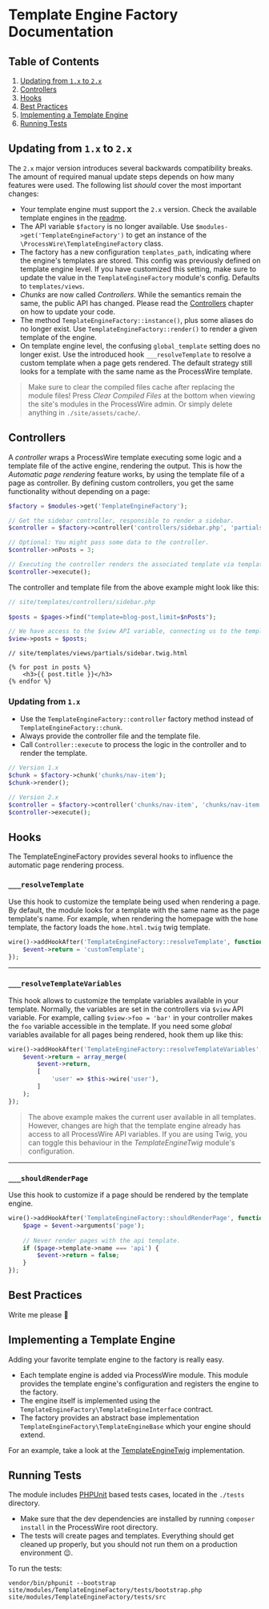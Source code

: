 # Template Engine Factory Documentation

## Table of Contents

1. [Updating from `1.x` to `2.x`](#updating-from-1x-to-2x)
2. [Controllers](#controllers)
3. [Hooks](#hooks)
4. [Best Practices](#best-practices)
5. [Implementing a Template Engine](#implementing-a-template-engine)
6. [Running Tests](#running-tests)


## Updating from `1.x` to `2.x`

The `2.x` major version introduces several backwards compatibility breaks. The amount of required manual update steps
depends on how many features were used. The following list _should_ cover the most important changes: 

* Your template engine must support the `2.x` version. Check the available template engines in the [readme](README.md#available-template-engines).
* The API variable `$factory` is no longer available. Use `$modules->get('TemplateEngineFactory')` to get an instance of
the `\ProcessWire\TemplateEngineFactory` class.
* The factory has a new configuration `templates_path`, indicating where the engine's templates are stored. This config
was previously defined on template engine level. If you have customized this setting, make sure to update the value in
the `TemplateEngineFactory` module's config. Defaults to `templates/views`.
* _Chunks_ are now called _Controllers_. While the semantics remain the same, the public API has changed. Please
read the [Controllers](#controllers) chapter on how to update your code.
* The method `TemplateEngineFactory::instance()`, plus some aliases do no longer exist. Use
`TemplateEngineFactory::render()` to render a given template of the engine.
* On template engine level, the confusing `global_template` setting does no longer exist. Use the introduced hook
`___resolveTemplate` to resolve a custom template when a page gets rendered. The default strategy still looks for a template
with the same name as the ProcessWire template.

> Make sure to clear the compiled files cache after replacing the module files! Press _Clear Compiled Files_ at the
bottom when viewing the site's modules in the ProcessWire admin. Or simply delete anything in `./site/assets/cache/`.

## Controllers

A _controller_ wraps a ProcessWire template executing some logic and a template file of the active engine, rendering the
output. This is how the _Automatic page rendering_ feature works, by using the template file of a page as controller. By
defining custom controllers, you get the same functionality without depending on a page:

```php
$factory = $modules->get('TemplateEngineFactory');

// Get the sidebar controller, responsible to render a sidebar.
$controller = $factory->controller('controllers/sidebar.php', 'partials/sidebar.html.twig');

// Optional: You might pass some data to the controller.
$controller->nPosts = 3;

// Executing the controller renders the associated template via template engine.
$controller->execute();
```

The controller and template file from the above example might look like this:

```php
// site/templates/controllers/sidebar.php
 
$posts = $pages->find("template=blog-post,limit=$nPosts");

// We have access to the $view API variable, connecting us to the template.
$view->posts = $posts;
```

```twig
// site/templates/views/partials/sidebar.twig.html

{% for post in posts %}
    <h3>{{ post.title }}</h3>
{% endfor %}
```

### Updating from `1.x`

* Use the `TemplateEngineFactory::controller` factory method instead of `TemplateEngineFactory::chunk`.
* Always provide the controller file and the template file.
* Call `Controller::execute` to process the logic in the controller and to render the template.

```php
// Version 1.x
$chunk = $factory->chunk('chunks/nav-item');
$chunk->render();

// Version 2.x
$controller = $factory->controller('chunks/nav-item', 'chunks/nav-item');
$controller->execute();
```

## Hooks

The TemplateEngineFactory provides several hooks to influence the automatic page rendering process.

### `___resolveTemplate`

Use this hook to customize the template being used when rendering a page. By default, the module looks for
a template with the same name as the page template's name. For example, when rendering the homepage
with the `home` template, the factory loads the `home.html.twig` twig template.

```php
wire()->addHookAfter('TemplateEngineFactory::resolveTemplate', function (HookEvent $event) {
    $event->return = 'customTemplate';
});
```  

---

### `___resolveTemplateVariables`

This hook allows to customize the template variables available in your template. Normally,
the variables are set in the controllers via `$view` API variable. For example, calling 
`$view->foo = 'bar'` in your controller makes the `foo` variable accessible in the template. If you
need some _global_ variables available for all pages being rendered, hook them up like this:

```php
wire()->addHookAfter('TemplateEngineFactory::resolveTemplateVariables', function (HookEvent $event) {
    $event->return = array_merge(
        $event->return,
        [
            'user' => $this->wire('user'),
        ]
    );
});
```  

> The above example makes the current user available in all templates. However, changes are high that the
template engine already has access to all ProcessWire API variables. If you are using Twig, you can toggle this
behaviour in the _TemplateEngineTwig_ module's configuration.

---

### `___shouldRenderPage`

Use this hook to customize if a page should be rendered by the template engine.

```php
wire()->addHookAfter('TemplateEngineFactory::shouldRenderPage', function (HookEvent $event) {
    $page = $event->arguments('page');
    
    // Never render pages with the api template.
    if ($page->template->name === 'api') {
        $event->return = false;
    }
});
```

## Best Practices

Write me please 😬

## Implementing a Template Engine

Adding your favorite template engine to the factory is really easy.

* Each template engine is added via ProcessWire module. This module provides the template engine's configuration and
registers the engine to the factory.
* The engine itself is implemented using the `TemplateEngineFactory\TemplateEngineInterface` contract.
* The factory provides an abstract base implementation `TemplateEngineFactory\TemplateEngineBase` which your engine
should extend.

For an example, take a look at the [TemplateEngineTwig](https://github.com/wanze/TemplateEngineTwig) implementation. 

## Running Tests

The module includes [PHPUnit](https://phpunit.de/) based tests cases, located in the `./tests` directory.

* Make sure that the dev dependencies are installed by running `composer install` in the ProcessWire root directory.
* The tests will create pages and templates. Everything should get cleaned up properly, but you should not run them
on a production environment 😉.

To run the tests:

```
vendor/bin/phpunit --bootstrap site/modules/TemplateEngineFactory/tests/bootstrap.php site/modules/TemplateEngineFactory/tests/src
```  

